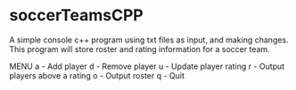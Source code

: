 # soccerTeamsCPP

A simple console c++ program using txt files as input, and making changes. This program will store roster and rating information for a soccer team.

MENU
a - Add player
d - Remove player
u - Update player rating
r - Output players above a rating
o - Output roster
q - Quit
